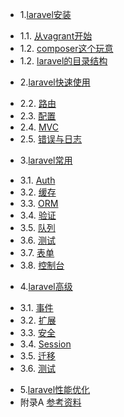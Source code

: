 * 1.[laravel安装](01.0.md)
 - 1.1. [从vagrant开始](01.1.md)
 - 1.2. [composer这个玩意](01.2.md)
 - 1.2. [laravel的目录结构](01.3.md)
* 2.[laravel快速使用](02.0.md)
 - 2.2. [路由](02.2.md)
 - 2.3. [配置](02.3.md)
 - 2.4. [MVC](02.4.md)
 - 2.5. [错误与日志](02.5.md)
* 3.[laravel常用](03.0.md)
 - 3.1. [Auth](03.6.md)
 - 3.2. [缓存](03.6.md)
 - 3.3. [ORM](03.6.md)
 - 3.4. [验证](03.6.md)
 - 3.5. [队列](03.6.md)
 - 3.6. [测试](03.6.md)
 - 3.7. [表单]()
 - 3.8. [控制台]()
* 4.[laravel高级](03.0.md)
 - 3.1. [事件](03.6.md)
 - 3.2. [扩展](03.6.md)
 - 3.3. [安全](03.6.md)
 - 3.4. [Session](03.6.md)
 - 3.5. [迁移](03.6.md)
 - 3.6. [测试](03.6.md)
* 5.[laravel性能优化]()
* 附录A [参考资料](ref.md)
